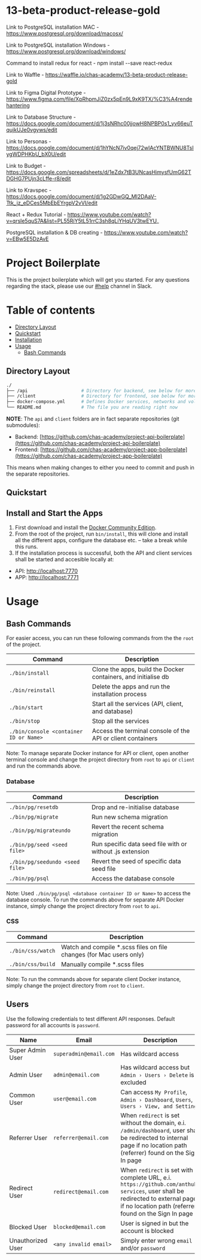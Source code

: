 # 13-beta-product-release-gold 

Link to PostgreSQL installation MAC - https://www.postgresql.org/download/macosx/

Link to PostgreSQL installation Windows - https://www.postgresql.org/download/windows/ 

Command to install redux for react - npm install --save react-redux

Link to Waffle - https://waffle.io/chas-academy/13-beta-product-release-gold

Link to Figma Digital Prototype - https://www.figma.com/file/XpRhpmJiZ0zx5pEn9L9xK9TX/%C3%A4rendehantering

Link to Database Structure - https://docs.google.com/document/d/1j3sNRhc00jjowH8NPBP0s1_yv66euTqujkUJe0vgyws/edit

Link to Personas - https://docs.google.com/document/d/1hYNcN7iv0qej72wIAcYNTBWNU8TsIygWDPHKbU_bX0U/edit

Link to Budget - https://docs.google.com/spreadsheets/d/1eZdx7tB3UNcasHimysfUmG62TDGHG7PUjn3cLffe-r8/edit

Link to Kravspec - https://docs.google.com/document/d/1g2GDwGQ_MI2DAaV-Ttk_jz_eDCes5MbEbEYrgpV2vVI/edit

React + Redux Tutorial - https://www.youtube.com/watch?v=qrsle5quS7A&list=PL55RiY5tL51rrC3sh8qLiYHqUV3twEYU_

PostgreSQL installation & DB creating - https://www.youtube.com/watch?v=EBw5E5DzAvE



# Project Boilerplate
This is the project boilerplate which will get you started. For any questions regarding the stack, please use our [#help](https://chasacademy.slack.com/messages/C61J8A678/#help) channel in Slack.

Table of contents
=================

<!--ts-->
   * [Directory Layout](#directory-layout)
   * [Quickstart](#quickstart)
   * [Installation](#installation)
   * [Usage](#usage)
      * [Bash Commands](#bash-commands)
<!--te-->

## Directory Layout
```bash
./
├── /api                    # Directory for backend, see below for more detail (created when running /bin/install)
├── /client                 # Directory for frontend, see below for more detail (created when running /bin/install)
├── docker-compose.yml      # Defines Docker services, networks and volumes, do not touch unless you know what you are doing
└── README.md               # The file you are reading right now
```

**NOTE**: The `api` and `client` folders are in fact separate repositories (git submodules):

- Backend: [https://github.com/chas-academy/project-api-boilerplate](https://github.com/chas-academy/project-api-boilerplate)
- Frontend: [https://github.com/chas-academy/project-app-boilerplate](https://github.com/chas-academy/project-app-boilerplate)

This means when making changes to either you need to commit and push in the separate repositories.

## Quickstart
## Install and Start the Apps
1. First download and install the [Docker Community Edition](https://www.docker.com/community-edition).
2. From the root of the project, run `bin/install`, this will clone and install all the different apps, configure the database etc. – take a break while this runs.
3. If the installation process is successful, both the API and client services shall be started and accesible locally at:
  - API: <http://localhost:7770>
  - APP: <http://localhost:7771>

# Usage

## Bash Commands

For easier access, you can run these following commands from the the `root` of the project.

| Command                                | Description                                                    |
|----------------------------------------|----------------------------------------------------------------|
| `./bin/install`                        | Clone the apps, build the Docker containers, and initialise db |
| `./bin/reinstall`                      | Delete the apps and run the installation process               |
| `./bin/start`                          | Start all the services (API, client, and database)             |
| `./bin/stop`                           | Stop all the services                                          |
| `./bin/console <container ID or Name>` | Access the terminal console of the API or client containers    |

Note: To manage separate Docker instance for API or client,
open another terminal console and change the project directory from `root` to `api` or `client` and run the commands above.

### Database

| Command                         | Description                                               |
|---------------------------------|-----------------------------------------------------------|
| `./bin/pg/resetdb`              | Drop and re-initialise database                           |
| `./bin/pg/migrate`              | Run new schema migration                                  |
| `./bin/pg/migrateundo`          | Revert the recent schema migration                        |
| `./bin/pg/seed <seed file>`     | Run specific data seed file with or without .js extension |
| `./bin/pg/seedundo <seed file>` | Revert the seed of specific data seed file                |
| `./bin/pg/psql`                 | Access the database console                               |

Note: Used `./bin/pg/psql <database container ID or Name>` to access the database console.
To run the commands above for separate API Docker instance, simply change the project directory from `root` to `api`.

### CSS

| Command           | Description                                                         |
|-------------------|---------------------------------------------------------------------|
| `./bin/css/watch` | Watch and compile *.scss files on file changes (for Mac users only) |
| `./bin/css/build` | Manually compile *.scss files                                       |

Note: To run the commands above for separate client Docker instance, simply change the project directory from `root` to `client`.

## Users

Use the following credentials to test different API responses. Default password for all accounts is `password`.

| Name              | Email                  | Description |
|-------------------|------------------------|-------------|
| Super Admin User  | `superadmin@email.com` | Has wildcard access |
| Admin User        | `admin@email.com`      | Has wildcard access but `Admin › Users › Delete` is excluded |
| Common User       | `user@email.com`       | Can access `My Profile`, `Admin › Dashboard`, `Users`, `Users › View, and Settings` |
| Referrer User     | `referrer@email.com`   | When `redirect` is set without the domain, e.i. `/admin/dashboard`, user shall be redirected to internal page if no location path (referrer) found on the Sign In page |
| Redirect User     | `redirect@email.com`   | When `redirect` is set with complete URL, e.i. `https://github.com/anthub-services`, user shall be redirected to external page if no location path (referrer) found on the Sign In page |
| Blocked User      | `blocked@email.com`    | User is signed in but the account is blocked |
| Unauthorized User | `<any invalid email>`  | Simply enter wrong `email` and/or `password` |
